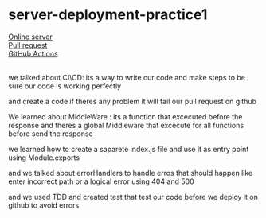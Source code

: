 # server-deployment-practice1
[Online server](https://server-i68i.onrender.com/)
<br>
[Pull request](https://github.com/Motasem-Sulaiman/server-deployment-practice1/pull/2)
<br>
[GitHub Actions](https://github.com/Motasem-Sulaiman/server-deployment-practice1/actions)

<br>
we talked about CI\CD: its a way to write our code and make steps to be sure our code is working perfectly 

and create a code if theres any problem it will fail our pull request on github


We learned about MiddleWare : its a function that excecuted before the response
and theres a global Middleware that excecute for all functions before send the response

we learned how to create a saparete index.js file and use it as entry point using Module.exports


and we talked about errorHandlers to handle erros that should happen like enter incorrect path or a logical error using 404 and 500 

and we used TDD and created test that test our code before we deploy it on github to avoid errors